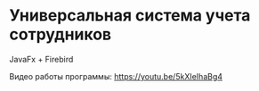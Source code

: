 # Универсальная система учета сотрудников
JavaFx + Firebird

Видео работы программы: https://youtu.be/5kXIeIhaBg4
